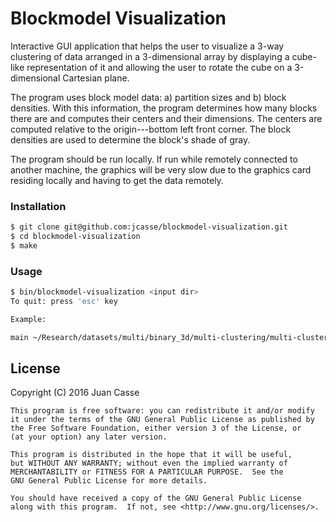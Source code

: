 [//]: # (Markdown: dillinger.io/ shows a nice example of Markdown commands with a viewer.)
[//]: # (Comments in Markdown: http://stackoverflow.com/questions/4823468/comments-in-markdown)
[//]: # (C++ Project Structure: http://hiltmon.com/blog/2013/07/03/a-simple-c-plus-plus-project-structure/)
[//]: # (C++ Library Creation: http://www.adp-gmbh.ch/cpp/gcc/create_lib.html)

# Blockmodel Visualization

Interactive GUI application that helps the user to visualize a 3-way clustering
of data arranged in a 3-dimensional array by displaying a cube-like
representation of it and allowing the user to rotate the cube on a
3-dimensional Cartesian plane.

The program uses block model data: a) partition sizes and b) block densities.
With this information, the program determines how many blocks there are and
computes their centers and their dimensions. The centers are computed relative
to the origin---bottom left front corner. The block densities are used to
determine the block's shade of gray.

The program should be run locally. If run while remotely connected to another
machine, the graphics will be very slow due to the graphics card residing
locally and having to get the data remotely.

### Installation

```sh
$ git clone git@github.com:jcasse/blockmodel-visualization.git
$ cd blockmodel-visualization
$ make
```
### Usage

```sh
$ bin/blockmodel-visualization <input dir>
To quit: press 'esc' key

Example:

main ~/Research/datasets/multi/binary_3d/multi-clustering/multi-clustering_20120901090553/
```

License
----

[//]: # "A short snippet describing the license (MIT, Apache, etc.)"

[//]: # (http://choosealicense.com/)

Copyright (C) 2016 Juan Casse

    This program is free software: you can redistribute it and/or modify
    it under the terms of the GNU General Public License as published by
    the Free Software Foundation, either version 3 of the License, or
    (at your option) any later version.

    This program is distributed in the hope that it will be useful,
    but WITHOUT ANY WARRANTY; without even the implied warranty of
    MERCHANTABILITY or FITNESS FOR A PARTICULAR PURPOSE.  See the
    GNU General Public License for more details.

    You should have received a copy of the GNU General Public License
    along with this program.  If not, see <http://www.gnu.org/licenses/>.
